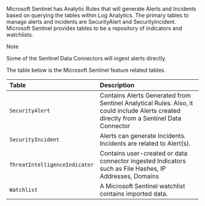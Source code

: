 Microsoft Sentinel has Analytic Rules that will generate Alerts and Incidents based on querying the tables within Log Analytics.  The primary tables to manage alerts and incidents are SecurityAlert and SecurityIncident.  Microsoft Sentinel provides tables to be a repository of indicators and watchlists.

> [!NOTE]
> Some of the Sentinel Data Connectors will ingest alerts directly.  

The table below is the Microsoft Sentinel feature related tables.

| Table| Description|
| :--- | :--- |
| `SecurityAlert`| Contains Alerts Generated from Sentinel Analytical Rules.  Also, it could include Alerts created directly from a Sentinel Data Connector|
| `SecurityIncident`| Alerts can generate Incidents.  Incidents are related to Alert(s).|
| `ThreatIntelligenceIndicator`| Contains user-created or data connector ingested Indicators such as File Hashes, IP Addresses, Domains|
| `Watchlist`| A Microsoft Sentinel watchlist contains imported data.|

